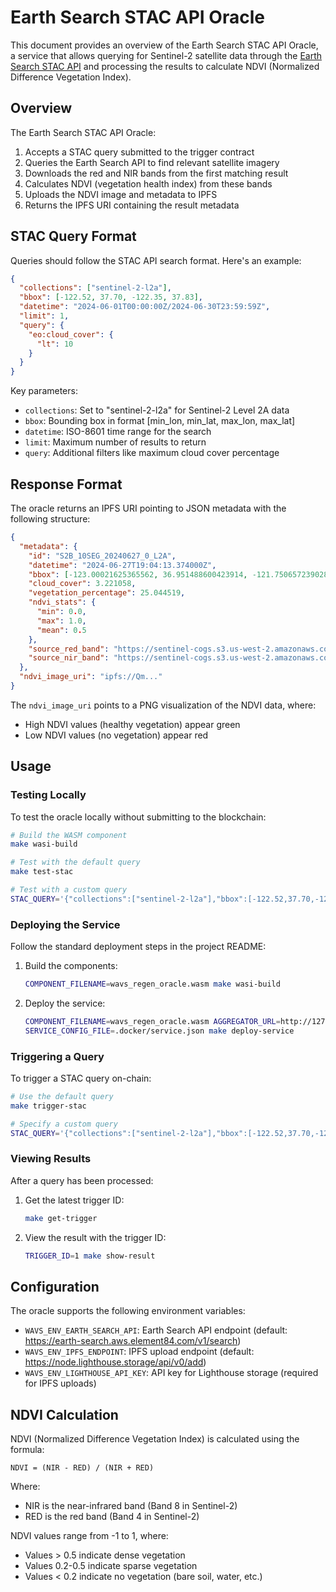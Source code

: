# Earth Search STAC API Oracle

This document provides an overview of the Earth Search STAC API Oracle, a service that allows querying for Sentinel-2 satellite data through the [Earth Search STAC API](https://earth-search.aws.element84.com/v1/api.html) and processing the results to calculate NDVI (Normalized Difference Vegetation Index).

## Overview

The Earth Search STAC API Oracle:

1. Accepts a STAC query submitted to the trigger contract
2. Queries the Earth Search API to find relevant satellite imagery
3. Downloads the red and NIR bands from the first matching result
4. Calculates NDVI (vegetation health index) from these bands
5. Uploads the NDVI image and metadata to IPFS
6. Returns the IPFS URI containing the result metadata

## STAC Query Format

Queries should follow the STAC API search format. Here's an example:

```json
{
  "collections": ["sentinel-2-l2a"],
  "bbox": [-122.52, 37.70, -122.35, 37.83],
  "datetime": "2024-06-01T00:00:00Z/2024-06-30T23:59:59Z",
  "limit": 1,
  "query": {
    "eo:cloud_cover": {
      "lt": 10
    }
  }
}
```

Key parameters:
- `collections`: Set to "sentinel-2-l2a" for Sentinel-2 Level 2A data
- `bbox`: Bounding box in format [min_lon, min_lat, max_lon, max_lat]
- `datetime`: ISO-8601 time range for the search
- `limit`: Maximum number of results to return
- `query`: Additional filters like maximum cloud cover percentage

## Response Format

The oracle returns an IPFS URI pointing to JSON metadata with the following structure:

```json
{
  "metadata": {
    "id": "S2B_10SEG_20240627_0_L2A",
    "datetime": "2024-06-27T19:04:13.374000Z",
    "bbox": [-123.00021625365562, 36.951488600423914, -121.75065723902861, 37.947580558603775],
    "cloud_cover": 3.221058,
    "vegetation_percentage": 25.044519,
    "ndvi_stats": {
      "min": 0.0,
      "max": 1.0,
      "mean": 0.5
    },
    "source_red_band": "https://sentinel-cogs.s3.us-west-2.amazonaws.com/sentinel-s2-l2a-cogs/10/S/EG/2024/6/S2B_10SEG_20240627_0_L2A/B04.tif",
    "source_nir_band": "https://sentinel-cogs.s3.us-west-2.amazonaws.com/sentinel-s2-l2a-cogs/10/S/EG/2024/6/S2B_10SEG_20240627_0_L2A/B08.tif"
  },
  "ndvi_image_uri": "ipfs://Qm..."
}
```

The `ndvi_image_uri` points to a PNG visualization of the NDVI data, where:
- High NDVI values (healthy vegetation) appear green
- Low NDVI values (no vegetation) appear red

## Usage

### Testing Locally

To test the oracle locally without submitting to the blockchain:

```bash
# Build the WASM component
make wasi-build

# Test with the default query
make test-stac

# Test with a custom query
STAC_QUERY='{"collections":["sentinel-2-l2a"],"bbox":[-122.52,37.70,-122.35,37.83],"datetime":"2024-06-01T00:00:00Z/2024-06-30T23:59:59Z","limit":1,"query":{"eo:cloud_cover":{"lt":10}}}' make test-stac
```

### Deploying the Service

Follow the standard deployment steps in the project README:

1. Build the components:
   ```bash
   COMPONENT_FILENAME=wavs_regen_oracle.wasm make wasi-build
   ```

2. Deploy the service:
   ```bash
   COMPONENT_FILENAME=wavs_regen_oracle.wasm AGGREGATOR_URL=http://127.0.0.1:8001 sh ./script/build_service.sh
   SERVICE_CONFIG_FILE=.docker/service.json make deploy-service
   ```

### Triggering a Query

To trigger a STAC query on-chain:

```bash
# Use the default query
make trigger-stac

# Specify a custom query
STAC_QUERY='{"collections":["sentinel-2-l2a"],"bbox":[-122.52,37.70,-122.35,37.83],"datetime":"2024-06-01T00:00:00Z/2024-06-30T23:59:59Z","limit":1,"query":{"eo:cloud_cover":{"lt":10}}}' make trigger-stac
```

### Viewing Results

After a query has been processed:

1. Get the latest trigger ID:
   ```bash
   make get-trigger
   ```

2. View the result with the trigger ID:
   ```bash
   TRIGGER_ID=1 make show-result
   ```

## Configuration

The oracle supports the following environment variables:

- `WAVS_ENV_EARTH_SEARCH_API`: Earth Search API endpoint (default: https://earth-search.aws.element84.com/v1/search)
- `WAVS_ENV_IPFS_ENDPOINT`: IPFS upload endpoint (default: https://node.lighthouse.storage/api/v0/add)
- `WAVS_ENV_LIGHTHOUSE_API_KEY`: API key for Lighthouse storage (required for IPFS uploads)

## NDVI Calculation

NDVI (Normalized Difference Vegetation Index) is calculated using the formula:

```
NDVI = (NIR - RED) / (NIR + RED)
```

Where:
- NIR is the near-infrared band (Band 8 in Sentinel-2)
- RED is the red band (Band 4 in Sentinel-2)

NDVI values range from -1 to 1, where:
- Values > 0.5 indicate dense vegetation
- Values 0.2-0.5 indicate sparse vegetation
- Values < 0.2 indicate no vegetation (bare soil, water, etc.)